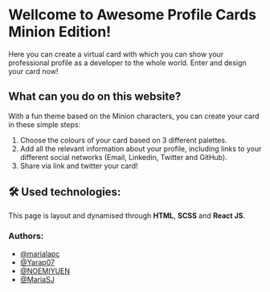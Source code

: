 # Wellcome to Awesome Profile Cards Minion Edition!
Here you can create a virtual card with which you can show your professional profile as a developer to the whole world. Enter and design your card now!
## What can you do on this website?
With a fun theme based on the Minion characters, you can create your card in these simple steps:
1. Choose the colours of your card based on 3 different palettes.
2. Add all the relevant information about your profile, including links to your different social networks (Email, Linkedin, Twitter and GitHub).
3. Share via link and twitter your card!

## 🛠 Used technologies:
This page is layout and dynamised through **HTML**, **SCSS** and **React JS**.

### Authors:
- [@marialapc](https://github.com/marialapc)
- [@Yarap07](https://github.com/Yarap07)
- [@NOEMIYUEN](https://github.com/NOEMIYUEN)
- [@MariaSJ](https://github.com/MariaSJ)